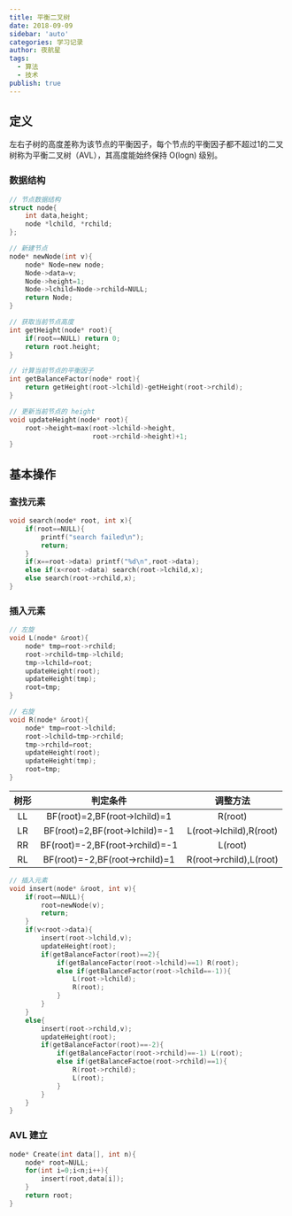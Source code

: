 ```yaml
---
title: 平衡二叉树
date: 2018-09-09
sidebar: 'auto'
categories: 学习记录
author: 夜航星
tags:
  - 算法
  - 技术
publish: true
---
```


## 定义

左右子树的高度差称为该节点的平衡因子，每个节点的平衡因子都不超过1的二叉树称为平衡二叉树（AVL），其高度能始终保持 O(logn) 级别。

### 数据结构

```C
// 节点数据结构
struct node{
    int data,height;
    node *lchild, *rchild;
};
```

```C
// 新建节点
node* newNode(int v){
    node* Node=new node;
    Node->data=v;
    Node->height=1;
    Node->lchild=Node->rchild=NULL;
    return Node;
}
```

```C
// 获取当前节点高度
int getHeight(node* root){
    if(root==NULL) return 0;
    return root.height;
}
```

```C
// 计算当前节点的平衡因子
int getBalanceFactor(node* root){
    return getHeight(root->lchild)-getHeight(root->rchild);
}
```

```C
// 更新当前节点的 height
void updateHeight(node* root){
    root->height=max(root->lchild->height,
                     root->rchild->height)+1;
}
```

## 基本操作

### 查找元素

```C
void search(node* root, int x){
    if(root==NULL){
        printf("search failed\n");
        return;
    }
    if(x==root->data) printf("%d\n",root->data);
    else if(x<root->data) search(root->lchild,x);
    else search(root->rchild,x);
}
```

### 插入元素

```C
// 左旋
void L(node* &root){
    node* tmp=root->rchild;
    root->rchild=tmp->lchild;
    tmp->lchild=root;
    updateHeight(root);
    updateHeight(tmp);
    root=tmp;
}
```

```C
// 右旋
void R(node* &root){
    node* tmp=root->lchild;
    root->lchild=tmp->rchild;
    tmp->rchild=root;
    updateHeight(root);
    updateHeight(tmp);
    root=tmp;
}
```

| 树形  |            判定条件             |        调整方法         |
| :---: | :-----------------------------: | :---------------------: |
|  LL   |  BF(root)=2,BF(root->lchild)=1  |         R(root)         |
|  LR   | BF(root)=2,BF(root->lchild)=-1  | L(root->lchild),R(root) |
|  RR   | BF(root)=-2,BF(root->rchild)=-1 |         L(root)         |
|  RL   | BF(root)=-2,BF(root->rchild)=1  | R(root->rchild),L(root) |

```C
// 插入元素
void insert(node* &root, int v){
    if(root==NULL){
        root=newNode(v);
        return;
    }
    if(v<root->data){
        insert(root->lchild,v);
        updateHeight(root);
        if(getBalanceFactor(root)==2){
            if(getBalanceFactor(root->lchild)==1) R(root);
            else if(getBalanceFactor(root->lchild==-1)){
                L(root->lchild);
                R(root);
            }
        }
    }
    else{
        insert(root->rchild,v);
        updateHeight(root);
        if(getBalanceFactor(root)==-2){
            if(getBalanceFactor(root->rchild)==-1) L(root);
            else if(getBalanceFactoe(root->rchild)==1){
                R(root->rchild);
                L(root);
            }
        }
    }
}
```

### AVL 建立

```C
node* Create(int data[], int n){
    node* root=NULL;
    for(int i=0;i<n;i++){
        insert(root,data[i]);
    }
    return root;
}
```



	